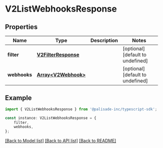 # V2ListWebhooksResponse


## Properties

Name | Type | Description | Notes
------------ | ------------- | ------------- | -------------
**filter** | [**V2FilterResponse**](V2FilterResponse.md) |  | [optional] [default to undefined]
**webhooks** | [**Array&lt;V2Webhook&gt;**](V2Webhook.md) |  | [optional] [default to undefined]

## Example

```typescript
import { V2ListWebhooksResponse } from '@palisade-inc/typescript-sdk';

const instance: V2ListWebhooksResponse = {
    filter,
    webhooks,
};
```

[[Back to Model list]](../README.md#documentation-for-models) [[Back to API list]](../README.md#documentation-for-api-endpoints) [[Back to README]](../README.md)

